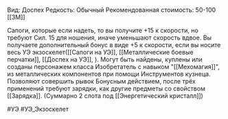 Вид: Доспех
Редкость: Обычный
Рекомендованная стоимость: 50-100 [[ЗМ]]

Сапоги, которые если надеть, то вы получите +15 к скорости, но требуют Сил. 15 для ношения, иначе уменьшают скорость вдвое. Вы получаете дополнительный бонус в виде +5 к скорости, если вы носите весь УЭ экзоскелет([[Сапоги на УЭ]], [[Металлические боевые перчатки]], [[Доспех на УЭ]], ). Могут быть найдены, куплены или созданы персонажем класса Изобретатель с навыком "[[Мехомагия]]", из металлических компонентов при помощи Инструментов кузнеца. Позволяют совершить рывок Бонусным действием, после трёх применений требуют зарядки, как другие предметы со свойством [[Зарядка]]. (Суммарно 2 слота под [[Энергетический кристалл]])

#УЭ #УЭ_Экзоскелет 